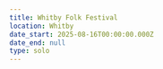 ```yaml
---
title: Whitby Folk Festival
location: Whitby
date_start: 2025-08-16T00:00:00.000Z
date_end: null
type: solo
---
```


